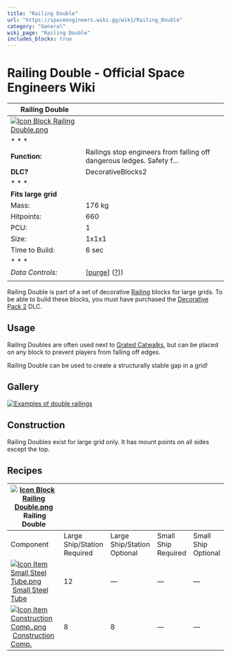 ```yaml
---
title: "Railing Double"
url: "https://spaceengineers.wiki.gg/wiki/Railing_Double"
category: "General"
wiki_page: "Railing Double"
includes_blocks: true
---
```


# Railing Double - Official Space Engineers Wiki

| Railing Double |     |
| --- | --- |
| [![Icon Block Railing Double.png](https://spaceengineers.wiki.gg/images/3/3f/Icon_Block_Railing_Double.png?4ae0c8)](https://spaceengineers.wiki.gg/wiki/File:Icon_Block_Railing_Double.png) |     |
| * * * |     |
| **Function:** | Railings stop engineers from falling off dangerous ledges. Safety f... |
| **DLC?** | DecorativeBlocks2 |
| * * * |     |
| **Fits large grid** |     |
| Mass: | 176 kg |
| Hitpoints: | 660 |
| PCU: | 1   |
| Size: | 1x1x1 |
| Time to Build: | 6 sec |
| * * * |     |
| _Data Controls:_ | \[[purge](https://spaceengineers.wiki.gg/wiki/Railing_Double?action=purge)\] ([?](https://spaceengineers.wiki.gg/wiki/Template:Info_Block))) |
|     |     |

Railing Double is part of a set of decorative [Railing](https://spaceengineers.wiki.gg/wiki/Railing "Railing") blocks for large grids. To be able to build these blocks, you must have purchased the [Decorative Pack 2](https://spaceengineers.wiki.gg/wiki/Decorative_Pack_2 "Decorative Pack 2") DLC.

## Usage

Railing Doubles are often used next to [Grated Catwalks](https://spaceengineers.wiki.gg/wiki/Grated_Catwalk "Grated Catwalk"), but can be placed on any block to prevent players from falling off edges.

Railing Double can be used to create a structurally stable gap in a grid!

## Gallery

[![Examples of double railings](https://spaceengineers.wiki.gg/images/a/aa/Railings-blocks-examples.png?3f516a)](https://spaceengineers.wiki.gg/wiki/File:Railings-blocks-examples.png "Examples of double railings")

## Construction

Railing Doubles exist for large grid only. It has mount points on all sides except the top.

## Recipes

| [![Icon Block Railing Double.png](https://spaceengineers.wiki.gg/images/thumb/3/3f/Icon_Block_Railing_Double.png/21px-Icon_Block_Railing_Double.png?4ae0c8)](https://spaceengineers.wiki.gg/wiki/Railing_Double "Railing Double") Railing Double |     |     |     |     |
| --- | --- | --- | --- | --- |
| Component | Large Ship/Station  <br>Required | Large Ship/Station  <br>Optional | Small Ship  <br>Required | Small Ship  <br>Optional |
| [![Icon Item Small Steel Tube.png](https://spaceengineers.wiki.gg/images/thumb/f/f7/Icon_Item_Small_Steel_Tube.png/21px-Icon_Item_Small_Steel_Tube.png?4fe418)](https://spaceengineers.wiki.gg/wiki/Small_Steel_Tube "Small Steel Tube") [Small Steel Tube](https://spaceengineers.wiki.gg/wiki/Small_Steel_Tube "Small Steel Tube") | 12  | —   | —   | —   |
| [![Icon Item Construction Comp..png](https://spaceengineers.wiki.gg/images/thumb/4/45/Icon_Item_Construction_Comp..png/21px-Icon_Item_Construction_Comp..png?cdc26f)](https://spaceengineers.wiki.gg/wiki/Construction_Comp. "Construction Comp.") [Construction Comp.](https://spaceengineers.wiki.gg/wiki/Construction_Comp. "Construction Comp.") | 8   | 8   | —   | —   |